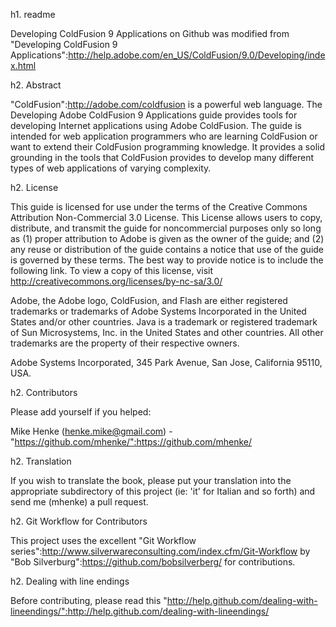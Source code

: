 h1. readme

Developing ColdFusion 9 Applications on Github was modified from "Developing ColdFusion 9 Applications":http://help.adobe.com/en_US/ColdFusion/9.0/Developing/index.html

h2. Abstract

"ColdFusion":http://adobe.com/coldfusion is a powerful web language. The Developing Adobe ColdFusion 9 Applications guide provides tools for developing Internet applications using Adobe ColdFusion. The guide is intended for web application programmers who are learning ColdFusion or want to extend their ColdFusion programming knowledge. It provides a solid grounding in the tools that ColdFusion provides to develop many different types of web applications of varying complexity.

h2. License

This guide is licensed for use under the terms of the Creative Commons Attribution Non-Commercial 3.0 License. This License allows users to copy, distribute, and transmit the guide for noncommercial purposes only so long as (1) proper attribution to Adobe is given as the owner of the guide; and (2) any reuse or distribution of the guide contains a notice that use of the guide is governed by these terms. The best way to provide notice is to include the following link. To view a copy of this license, visit http://creativecommons.org/licenses/by-nc-sa/3.0/

Adobe, the Adobe logo, ColdFusion, and Flash are either registered trademarks or trademarks of Adobe Systems Incorporated in the United States and/or other countries. Java is a trademark or registered trademark of Sun Microsystems, Inc. in the United States and other countries. All other trademarks are the property of their respective owners.

Adobe Systems Incorporated, 345 Park Avenue, San Jose, California 95110, USA.

h2. Contributors

Please add yourself if you helped:

Mike Henke (henke.mike@gmail.com) - "https://github.com/mhenke/":https://github.com/mhenke/

h2. Translation

If you wish to translate the book, please put your translation into the appropriate subdirectory of this project (ie: 'it' for Italian and so forth) and send me (mhenke) a pull request.

h2. Git Workflow for Contributors

This project uses the excellent "Git Workflow series":http://www.silverwareconsulting.com/index.cfm/Git-Workflow by "Bob Silverburg":https://github.com/bobsilverberg/ for contributions.

h2. Dealing with line endings

Before contributing, please read this "http://help.github.com/dealing-with-lineendings/":http://help.github.com/dealing-with-lineendings/